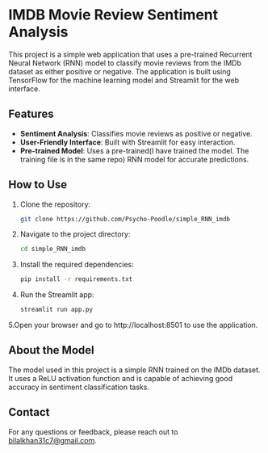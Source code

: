 # IMDB Movie Review Sentiment Analysis

This project is a simple web application that uses a pre-trained Recurrent Neural Network (RNN) model to classify movie reviews from the IMDb dataset as either positive or negative. The application is built using TensorFlow for the machine learning model and Streamlit for the web interface.

## Features
- **Sentiment Analysis**: Classifies movie reviews as positive or negative.
- **User-Friendly Interface**: Built with Streamlit for easy interaction.
- **Pre-trained Model**: Uses a pre-trained(I have trained the model. The training file is in the same repo) RNN model for accurate predictions.

## How to Use
1. Clone the repository:
   ```bash
   git clone https://github.com/Psycho-Poodle/simple_RNN_imdb

2. Navigate to the project directory:
    ```bash
    cd simple_RNN_imdb

3. Install the required dependencies:
    ```bash
    pip install -r requirements.txt

4. Run the Streamlit app:
    ```bash
    streamlit run app.py

5.Open your browser and go to http://localhost:8501 to use the application.


## About the Model
The model used in this project is a simple RNN trained on the IMDb dataset. It uses a ReLU activation function and is capable of achieving good accuracy in sentiment classification tasks.

## Contact
For any questions or feedback, please reach out to bilalkhan31c7@gmail.com.
